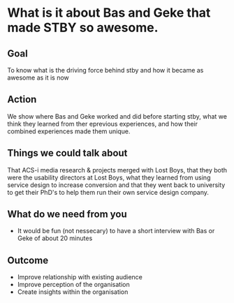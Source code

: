 # What is it about Bas and Geke that made STBY so awesome.

## Goal

To know what is the driving force behind stby and how it became as awesome as it is now

## Action

We show where Bas and Geke worked and did before starting stby, what we think they learned from ther eprevious experiences, and how their combined experiences made them unique.  

## Things we could talk about
 That ACS-i media research & projects merged with Lost Boys, that they both were the usability directors at Lost Boys, what they learned from using service design to increase conversion and that they went back to university to get their PhD's to help them run their own service design company.

## What do we need from you

* It would be fun (not nessecary) to have a short interview with Bas or Geke of about 20 minutes

## Outcome

* Improve relationship with existing audience
* Improve perception of the organisation
* Create insights within the organisation
